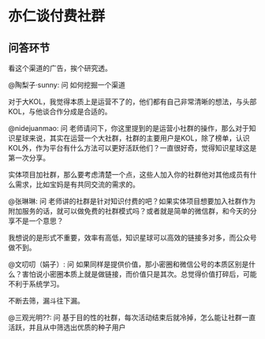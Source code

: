 # 亦仁谈付费社群














## 问答环节
看这个渠道的广告，挨个研究透。

@陶梨子·sunny: 问 如何挖掘一个渠道

对于大KOL，我觉得本质上是运营不了的，他们都有自己非常清晰的想法，与头部KOL，与他谈合作分成是合适的。

@nidejuanmao: 问 老师请问下，你这里提到的是运营小社群的操作，那么对于知识星球来说，其实在运营一个大社群，社群的主要用户是KOL，除了榜单，认识KOL外，作为平台有什么方法可以更好活跃他们？一直很好奇，觉得知识星球这是第一次分享。

实体项目加社群，那么要考虑清楚一个点，这些人加入你的社群他对其他成员有什么需求，比如宝妈是有共同交流的需求的。

@张琳琳: 问 老师讲的社群是针对知识付费的吧？如果实体项目想要加入社群作为附加服务的话，就可以做免费的社群模式吗？或者就是简单的微信群，和今天的分享不是一个意思？

我想说的是形式不重要，效率有高低，知识星球可以高效的链接多对多，而公众号做不到。

@文叨叨（娟子）: 问 如果同样是提供价值，那小密圈和微信公号的本质区别是什么？害怕说小密圈本质上就是做链接，而价值只是其次。总觉得价值打碎后，可能不利于系统学习。

不断去筛，漏斗往下漏。

@三观光明??: 问 基于目的性的社群，每次活动结束后就冷掉，怎么能让社群一直活跃，并且从中筛选出优质的种子用户

